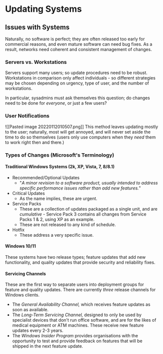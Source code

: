 # Updating Systems
## Issues with Systems

Naturally, no software is perfect; they are often released too early for commercial reasons, and even mature software can need bug fixes. As a result, networks need coherent and consistent management of changes.

### Servers vs. Workstations

Servers support many users; so update procedures need to be robust. Workstations in comparison only affect individuals - so different strategies may be chosen depending on urgency, type of user, and the number of workstations.

In particular, sysadmins must ask themselves this question; do changes need to be done for *everyone*, or just a few users?

### User Notifications
![[Pasted image 20220112010507.png]]
This method leaves updating mostly to the user; naturally, most will get annoyed, and will never set aside the time to do so themselves (users only use computers when they *need* them to work right then and there.)

### Types of Changes (Microsoft's Terminology)
#### Traditional Windows Systems (2k, XP, Vista, 7, 8/8.1)
- Recommended/Optional Updates
	- "*A minor revision to a software product, usually intended to address specific performance issues rather than add new features.*"
- Critical Updates
	- As the name implies, these are urgent.
- Service Packs
	- These are a collection of updates packaged as a single unit, and are *cumulative* - Service Pack 3 contains all changes from Service Packs 1 & 2, using XP as an example.
	- These are not released to any kind of schedule.
- Hotfix
	- These address a very specific issue.

 #### Windows 10/11
 These systems have two release types; feature updates that add new functionality, and quality updates that provide security and reliability fixes.

 #### Servicing Channels

 These are the first way to separate users into deployment groups for feature and quality updates. There are currently *three* release channels for Windows clients.
 - The *General Availability Channel,* which receives feature updates as soon as available.
 - The *Long-Term Servicing Channel,* designed to only be used by specialist devices that don't run office software, and are for the likes of medical equipment or ATM machines. These receive new feature updates every 2-3 years.
 - The *Windows Insider Program* provides organisations with the opportunity to test and provide feedback on features that will be shipped in the next feature update.

### 
